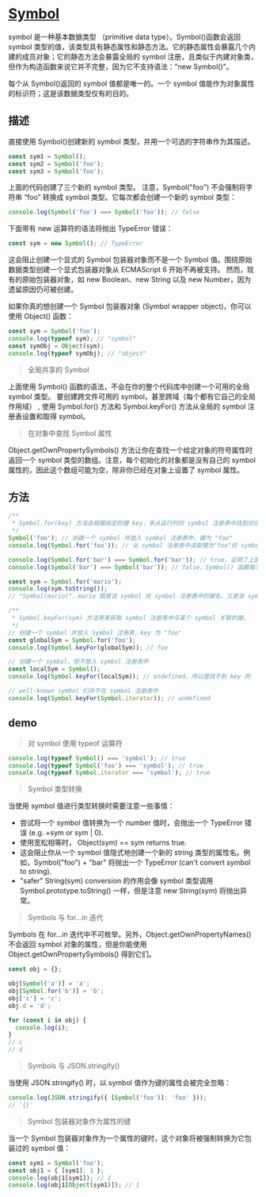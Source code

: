# [Symbol](https://developer.mozilla.org/zh-CN/docs/Web/JavaScript/Reference/Global_Objects/Symbol)

symbol 是一种基本数据类型 （primitive data type）。Symbol()函数会返回 symbol 类型的值，该类型具有静态属性和静态方法。它的静态属性会暴露几个内建的成员对象；它的静态方法会暴露全局的 symbol 注册，且类似于内建对象类，但作为构造函数来说它并不完整，因为它不支持语法："new Symbol()"。

每个从 Symbol()返回的 symbol 值都是唯一的。一个 symbol 值能作为对象属性的标识符；这是该数据类型仅有的目的。

## 描述

直接使用 Symbol()创建新的 symbol 类型，并用一个可选的字符串作为其描述。

```javascript
const sym1 = Symbol();
const sym2 = Symbol('foo');
const sym3 = Symbol('foo');
```

上面的代码创建了三个新的 symbol 类型。 注意，Symbol("foo") 不会强制将字符串 “foo” 转换成 symbol 类型。它每次都会创建一个新的 symbol 类型：

```javascript
console.log(Symbol('foo') === Symbol('foo')); // false
```

下面带有 new 运算符的语法将抛出 TypeError 错误：

```javascript
const sym = new Symbol(); // TypeError
```

这会阻止创建一个显式的 Symbol 包装器对象而不是一个 Symbol 值。围绕原始数据类型创建一个显式包装器对象从 ECMAScript 6 开始不再被支持。 然而，现有的原始包装器对象，如 new Boolean、new String 以及 new Number，因为遗留原因仍可被创建。

如果你真的想创建一个 Symbol 包装器对象 (Symbol wrapper object)，你可以使用 Object() 函数：

```javascript
const sym = Symbol('foo');
console.log(typeof sym); // "symbol"
const symObj = Object(sym);
console.log(typeof symObj); // "object"
```

> 全局共享的 Symbol

上面使用 Symbol() 函数的语法，不会在你的整个代码库中创建一个可用的全局 symbol 类型。 要创建跨文件可用的 symbol，甚至跨域（每个都有它自己的全局作用域） , 使用 Symbol.for() 方法和 Symbol.keyFor() 方法从全局的 symbol 注册表设置和取得 symbol。

> 在对象中查找 Symbol 属性

Object.getOwnPropertySymbols() 方法让你在查找一个给定对象的符号属性时返回一个 symbol 类型的数组。注意，每个初始化的对象都是没有自己的 symbol 属性的，因此这个数组可能为空，除非你已经在对象上设置了 symbol 属性。

## 方法

```javascript
/**
 * Symbol.for(key) 方法会根据给定的键 key，来从运行时的 symbol 注册表中找到对应的 symbol，如果找到了，则返回它，否则，新建一个与该键关联的 symbol，并放入全局 symbol 注册表中。
 */
Symbol('foo'); // 创建一个 symbol 并放入 symbol 注册表中，键为 "foo"
console.log(Symbol.for('foo')); // 从 symbol 注册表中读取键为"foo"的 symbol

console.log(Symbol.for('bar') === Symbol.for('bar')); // true，证明了上面说的
console.log(Symbol('bar') === Symbol('bar')); // false，Symbol() 函数每次都会返回新的一个 symbol

const sym = Symbol.for('mario');
console.log(sym.toString());
// "Symbol(mario)"，mario 既是该 symbol 在 symbol 注册表中的键名，又是该 symbol 自身的描述字符串

/**
 * Symbol.keyFor(sym) 方法用来获取 symbol 注册表中与某个 symbol 关联的键。
 */
// 创建一个 symbol 并放入 Symbol 注册表，key 为 "foo"
const globalSym = Symbol.for('foo');
console.log(Symbol.keyFor(globalSym)); // foo

// 创建一个 symbol，但不放入 symbol 注册表中
const localSym = Symbol();
console.log(Symbol.keyFor(localSym)); // undefined，所以是找不到 key 的

// well-known symbol 们并不在 symbol 注册表中
console.log(Symbol.keyFor(Symbol.iterator)); // undefined
```

## demo

> 对 symbol 使用 typeof 运算符

```javascript
console.log(typeof Symbol() === 'symbol'); // true
console.log(typeof Symbol('foo') === 'symbol'); // true
console.log(typeof Symbol.iterator === 'symbol'); // true
```

> Symbol 类型转换

当使用 symbol 值进行类型转换时需要注意一些事情：

- 尝试将一个 symbol 值转换为一个 number 值时，会抛出一个 TypeError 错误 (e.g. +sym or sym | 0).
- 使用宽松相等时， Object(sym) == sym returns true.
- 这会阻止你从一个 symbol 值隐式地创建一个新的 string 类型的属性名。例如，Symbol("foo") + "bar" 将抛出一个 TypeError (can't convert symbol to string).
- "safer" String(sym) conversion 的作用会像 symbol 类型调用 Symbol.prototype.toString() 一样，但是注意 new String(sym) 将抛出异常。

> Symbols 与 for...in 迭代

Symbols 在 for...in 迭代中不可枚举。另外，Object.getOwnPropertyNames() 不会返回 symbol 对象的属性，但是你能使用 Object.getOwnPropertySymbols() 得到它们。

```javascript
const obj = {};

obj[Symbol('a')] = 'a';
obj[Symbol.for('b')] = 'b';
obj['c'] = 'c';
obj.d = 'd';

for (const i in obj) {
  console.log(i);
}
// c
// d
```

> Symbols 与 JSON.stringify()

当使用 JSON.stringify() 时，以 symbol 值作为键的属性会被完全忽略：

```javascript
console.log(JSON.stringify({ [Symbol('foo')]: 'foo' }));
// '{}'
```

> Symbol 包装器对象作为属性的键

当一个 Symbol 包装器对象作为一个属性的键时，这个对象将被强制转换为它包装过的 symbol 值：

```javascript
const sym1 = Symbol('foo');
const obj1 = { [sym1]: 1 };
console.log(obj1[sym1]); // 1
console.log(obj1[Object(sym1)]); // 1
```
